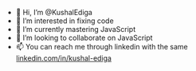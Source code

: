 - 👋 Hi, I’m @KushalEdiga
- 👀 I’m interested in fixing code
- 🌱 I’m currently mastering JavaScript
- 💞️ I’m looking to collaborate on JavaScript
- 📫 You can reach me through linkedin with the same [linkedin.com/in/kushal-ediga](https://in.linkedin.com/in/kushal-ediga)

<!---
KushalEdiga/KushalEdiga is a ✨ special ✨ repository because its `README.md` (this file) appears on your GitHub profile.
You can click the Preview link to take a look at your changes.
--->
